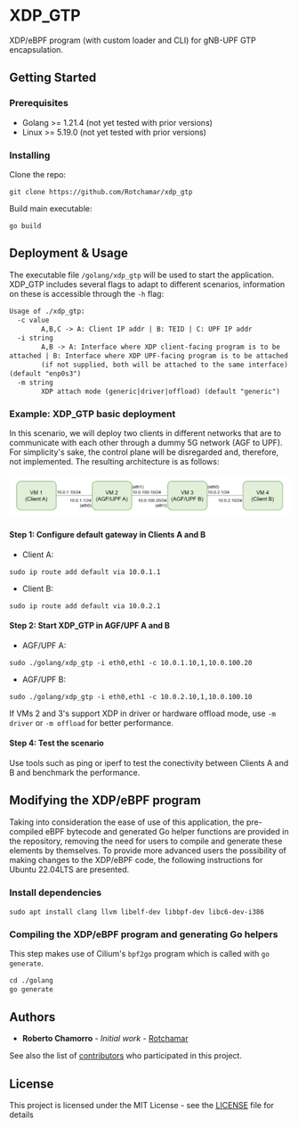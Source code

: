 # XDP_GTP

XDP/eBPF program (with custom loader and CLI) for gNB-UPF GTP encapsulation.

## Getting Started

### Prerequisites

- Golang >= 1.21.4 (not yet tested with prior versions)
- Linux >= 5.19.0 (not yet tested with prior versions)

### Installing

Clone the repo:

```
git clone https://github.com/Rotchamar/xdp_gtp
```

Build main executable:

```
go build
```

## Deployment & Usage

The executable file `/golang/xdp_gtp` will be used to start the application. 
XDP_GTP includes several flags to adapt to different scenarios, information on these is accessible through the `-h` flag:

```
Usage of ./xdp_gtp:
  -c value
        A,B,C -> A: Client IP addr | B: TEID | C: UPF IP addr
  -i string
        A,B -> A: Interface where XDP client-facing program is to be attached | B: Interface where XDP UPF-facing program is to be attached 
        (if not supplied, both will be attached to the same interface) (default "enp0s3")
  -m string
        XDP attach mode (generic|driver|offload) (default "generic")
```

### Example: XDP_GTP basic deployment

In this scenario, we will deploy two clients in different networks that are to communicate with each other through a dummy 5G network (AGF to UPF).
For simplicity's sake, the control plane will be disregarded and, therefore, not implemented.
The resulting architecture is as follows:

![Sample Deployment](/docs/sample_deployment_architecture.png)

#### Step 1: Configure default gateway in Clients A and B

- Client A:
```
sudo ip route add default via 10.0.1.1
```

- Client B:
```
sudo ip route add default via 10.0.2.1
```

#### Step 2: Start XDP_GTP in AGF/UPF A and B

- AGF/UPF A:
```
sudo ./golang/xdp_gtp -i eth0,eth1 -c 10.0.1.10,1,10.0.100.20
```

- AGF/UPF B:
```
sudo ./golang/xdp_gtp -i eth0,eth1 -c 10.0.2.10,1,10.0.100.10
```

If VMs 2 and 3's support XDP in driver or hardware offload mode, use `-m driver` or `-m offload` for better performance.

#### Step 4: Test the scenario

Use tools such as ping or iperf to test the conectivity between Clients A and B and benchmark the performance.

## Modifying the XDP/eBPF program

Taking into consideration the ease of use of this application, the pre-compiled eBPF bytecode and generated Go helper 
functions are provided in the repository, removing the need for users to compile and generate these elements by themselves.
To provide more advanced users the possibility of making changes to the XDP/eBPF code, the following instructions 
for Ubuntu 22.04LTS are presented.

### Install dependencies

```
sudo apt install clang llvm libelf-dev libbpf-dev libc6-dev-i386
```

### Compiling the XDP/eBPF program and generating Go helpers

This step makes use of Cilium's `bpf2go` program which is called with `go generate`.

```
cd ./golang
go generate
```


## Authors

* **Roberto Chamorro** - *Initial work* - [Rotchamar](https://github.com/Rotchamar)

See also the list of [contributors](https://github.com/Rotchamar/xdp_gtp/contributors) who participated in this project.

## License

This project is licensed under the MIT License - see the [LICENSE](LICENSE) file for details
